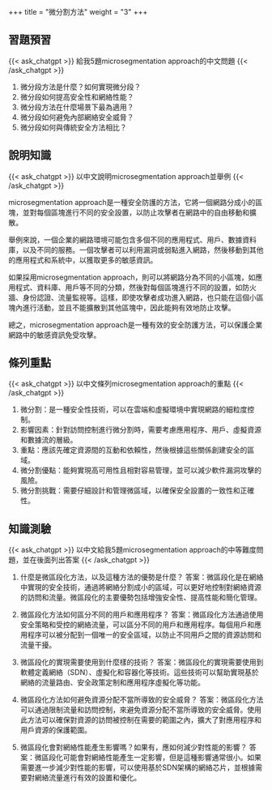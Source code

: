 +++
title = "微分割方法"
weight = "3"
+++
## 習題預習
{{< ask_chatgpt >}}
給我5題microsegmentation approach的中文問題
{{< /ask_chatgpt >}}

1. 微分段方法是什麼？如何實現微分段？
2. 微分段如何提高安全性和網絡性能？ 
3. 微分段方法在什麼場景下最為適用？ 
4. 微分段如何避免內部網絡安全威脅？ 
5. 微分段如何與傳統安全方法相比？   

## 說明知識
{{< ask_chatgpt >}}
以中文說明microsegmentation approach並舉例
{{< /ask_chatgpt >}}

microsegmentation approach是一種安全防護的方法，它將一個網路分成小的區塊，並對每個區塊進行不同的安全設置，以防止攻擊者在網路中的自由移動和擴散。

舉例來說，一個企業的網路環境可能包含多個不同的應用程式、用戶、數據資料庫，以及不同的服務。一個攻擊者可以利用漏洞或弱點進入網路，然後移動到其他的應用程式和系統中，以獲取更多的敏感資訊。

如果採用microsegmentation approach，則可以將網路分為不同的小區塊，如應用程式、資料庫、用戶等不同的分類，然後對每個區塊進行不同的設置，如防火牆、身份認證、流量監視等。這樣，即使攻擊者成功進入網路，也只能在這個小區塊內進行活動，並且不能擴散到其他區塊中，因此能夠有效地防止攻擊。

總之，microsegmentation approach是一種有效的安全防護方法，可以保護企業網路中的敏感資訊免受攻擊。   

## 條列重點
{{< ask_chatgpt >}}
以中文條列microsegmentation approach的重點
{{< /ask_chatgpt >}}

1. 微分割：是一種安全性技術，可以在雲端和虛擬環境中實現網路的細粒度控制。
2. 影響因素：針對訪問控制進行微分割時，需要考慮應用程序、用戶、虛擬資源和數據流的層級。
3. 重點：應該先確定資源間的互動和依賴性，然後根據這些關係創建安全的區域。
4. 微分割優點：能夠實現高可用性且相對容易管理，並可以減少軟件漏洞攻擊的風險。
5. 微分割挑戰：需要仔細設計和管理微區域，以確保安全設置的一致性和正確性。   

## 知識測驗
{{< ask_chatgpt >}}
以中文給我5題microsegmentation approach的中等難度問題，並在後面列出答案
{{< /ask_chatgpt >}}

1. 什麼是微區段化方法，以及這種方法的優勢是什麼？
答案：微區段化是在網絡中實現的安全技術，通過將網絡分割成小的區域，可以更好地控制對網絡資源的訪問和流量。微區段化的主要優勢包括增強安全性、提高性能和簡化管理。

2. 微區段化方法如何區分不同的用戶和應用程序？
答案：微區段化方法通過使用安全策略和受控的網絡流量，可以區分不同的用戶和應用程序。每個用戶和應用程序可以被分配到一個唯一的安全區域，以防止不同用戶之間的資源訪問和流量干擾。

3. 微區段化的實現需要使用到什麼樣的技術？
答案：微區段化的實現需要使用到軟體定義網絡（SDN）、虛擬化和容器化等技術。這些技術可以幫助實現基於網絡的流量路由、安全政策定制和應用程序虛擬化等功能。

4. 微區段化方法如何避免資源分配不當所導致的安全威脅？
答案：微區段化方法可以通過限制流量和訪問控制，來避免資源分配不當所導致的安全威脅。使用此方法可以確保對資源的訪問被控制在需要的範圍之內，擴大了對應用程序和用戶資源的保護範圍。

5. 微區段化會對網絡性能產生影響嗎？如果有，應如何減少對性能的影響？
答案：微區段化可能會對網絡性能產生一定影響，但是這種影響通常很小。如果需要進一步減少對性能的影響，可以使用基於SDN架構的網絡芯片，並根據需要對網絡流量進行有效的設置和優化。   

